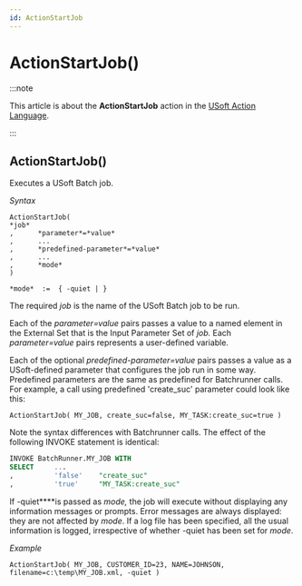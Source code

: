 ```yaml
---
id: ActionStartJob
---
```


# ActionStartJob()




:::note

This article is about the **ActionStartJob** action in the [USoft Action Language](/Task_flow/Action_Language_reference/USoft_Action_Language.md).

:::

## **ActionStartJob()**

Executes a USoft Batch job.

*Syntax*
 

```
ActionStartJob(
*job*
,      *parameter*=*value*
,      ...
,      *predefined-parameter*=*value*
,      ...
,      *mode*
)

*mode*  :=  { -quiet | }
```

The required *job* is the name of the USoft Batch job to be run.

Each of the *parameter=value* pairs passes a value to a named element in the External Set that is the Input Parameter Set of *job.* Each *parameter=value* pairs represents a user-defined variable.

Each of the optional *predefined-parameter=value* pairs passes a value as a USoft-defined parameter that configures the job run in some way. Predefined parameters are the same as predefined for Batchrunner calls. For example, a call using predefined 'create_suc' parameter could look like this:

```
ActionStartJob( MY_JOB, create_suc=false, MY_TASK:create_suc=true )
```

Note the syntax differences with Batchrunner calls. The effect of the following INVOKE statement is identical:

```sql
INVOKE BatchRunner.MY_JOB WITH
SELECT     ...
,          'false'    "create_suc"
,          'true'     "MY_TASK:create_suc"
```

If -quiet****is passed as *mode,* the job will execute without displaying any information messages or prompts. Error messages are always displayed: they are not affected by *mode*. If a log file has been specified, all the usual information is logged, irrespective of whether -quiet has been set for *mode*.

*Example*

```
ActionStartJob( MY_JOB, CUSTOMER_ID=23, NAME=JOHNSON, filename=c:\temp\MY_JOB.xml, -quiet ) 
```

 